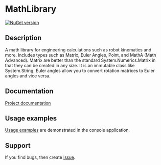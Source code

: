 # MathLibrary
[![NuGet version](https://badge.fury.io/nu/D1den.Calculation.svg)](https://badge.fury.io/nu/D1den.Calculation)  
## Description
A math library for engineering calculations such as robot kinematics and more. Includes types such as Matrix, Euler Angles, Point, and MathA (Math Advanced). Matrix are better than the standard System.Numerics.Matrix in that they can be created in any size. It is an immutable class like System.String. Euler angles allow you to convert rotation matrices to Euler angles and vice versa.
## Documentation
[Project documentation](https://d1den.github.io/D1den.Calculation/)  
## Usage examples
[Usage examples](https://github.com/d1den/D1den.Calculation/blob/master/Src/D1den.Calculation.TestConsole/Program.cs) are demonstrated in the console application.  
## Support
If you find bugs, then create [Issue](https://github.com/d1den/D1den.Calculation/issues).
